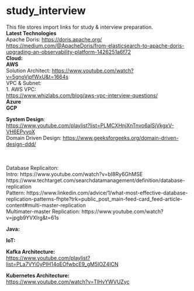 # study_interview
This file stores import links for study & interview preparation.<br>
   <b>Latest Technologies</b>
   <br> Apache Doris: https://doris.apache.org/
   <br> https://medium.com/@ApacheDoris/from-elasticsearch-to-apache-doris-upgrading-an-observability-platform-1426251a6f72
   <br> <b>Cloud:</b></br>
   <b>AWS</b> 
   <br> Solution Architect: https://www.youtube.com/watch?v=5gnoVjpfWxU&t=1664s
   <br>VPC & Subnet:<br>
          1. AWS VPC:  <br> https://www.whizlabs.com/blog/aws-vpc-interview-questions/ <br>
   <b>Azure</b><br>
   <b>GCP</b><br>
       
  <b>System Design</b>: <br>
  https://www.youtube.com/playlist?list=PLMCXHnjXnTnvo6alSjVkgxV-VH6EPyvoX </br>
     Domain Driven Design: https://www.geeksforgeeks.org/domain-driven-design-ddd/

 <br>    
<br>Database Replicaiton:
<br> Intro: https://www.youtube.com/watch?v=bI8Ry6GhMSE
<br> https://www.techtarget.com/searchdatamanagement/definition/database-replication
<br> Pattern: https://www.linkedin.com/advice/1/what-most-effective-database-replication-patterns-fhpte?trk=public_post_main-feed-card_feed-article-content#multi-master-replication
<br> Multimater-master Replication: https://www.youtube.com/watch?v=jpgb9YVXlrg&t=61s
	 

<b>Java:</b>

<b>IoT:</b>

<b>Kafka Architecture: </b> <br>
https://www.youtube.com/playlist?list=PLa7VYi0yPIH14oEOfwbcE9_gM5lOZ4ICN

<b>Kubernetes Architecture: </b></br>
https://www.youtube.com/watch?v=TlHvYWVUZyc
